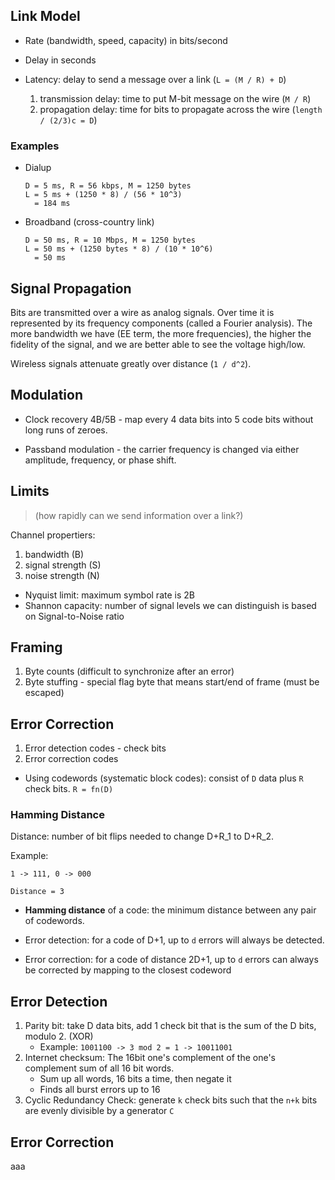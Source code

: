 ## Link Model

- Rate (bandwidth, speed, capacity) in bits/second
- Delay in seconds

- Latency: delay to send a message over a link (`L = (M / R) + D`)
    1. transmission delay: time to put M-bit message on the wire (`M / R`)
    2. propagation delay: time for bits to propagate across the wire (`length / (2/3)c = D`)

### Examples
- Dialup
    ```
    D = 5 ms, R = 56 kbps, M = 1250 bytes
    L = 5 ms + (1250 * 8) / (56 * 10^3)
      = 184 ms
    ```

- Broadband (cross-country link)
    ```
    D = 50 ms, R = 10 Mbps, M = 1250 bytes
    L = 50 ms + (1250 bytes * 8) / (10 * 10^6)
      = 50 ms
    ```

## Signal Propagation

Bits are transmitted over a wire as analog signals. Over time it is represented
by its frequency components (called a Fourier analysis). The more bandwidth
we have (EE term, the more frequencies), the higher the fidelity of the signal,
and we are better able to see the voltage high/low.

Wireless signals attenuate greatly over distance (`1 / d^2`).

## Modulation

- Clock recovery 4B/5B - map every 4 data bits into 5 code bits without long runs
of zeroes.

- Passband modulation - the carrier frequency is changed via either amplitude,
frequency, or phase shift.

## Limits

> (how rapidly can we send information over a link?)

Channel propertiers:
1. bandwidth (B)
2. signal strength (S)
3. noise strength (N)

- Nyquist limit: maximum symbol rate is 2B
- Shannon capacity: number of signal levels we can distinguish is based on
    Signal-to-Noise ratio

## Framing

1. Byte counts (difficult to synchronize after an error)
2. Byte stuffing - special flag byte that means start/end of frame (must be
   escaped)

## Error Correction

1. Error detection codes - check bits
2. Error correction codes

- Using codewords (systematic block codes): consist of `D` data plus `R` check
  bits. `R = fn(D)`


### Hamming Distance

Distance: number of bit flips needed to change D+R_1 to D+R_2.

Example:
```
1 -> 111, 0 -> 000

Distance = 3
```

- **Hamming distance** of a code: the minimum distance between any pair of
  codewords.

- Error detection: for a code of D+1, up to `d` errors will always be detected.
- Error correction: for a code of distance 2D+1, up to `d` errors can always be
  corrected by mapping to the closest codeword

## Error Detection

1. Parity bit: take D data bits, add 1 check bit that is the sum of the D bits,
   modulo 2. (XOR)
    - Example: `1001100 -> 3 mod 2 = 1 -> 10011001`
2. Internet checksum: The 16bit one's complement of the one's complement sum of
   all 16 bit words.
    - Sum up all words, 16 bits a time, then negate it
    - Finds all burst errors up to 16
3. Cyclic Redundancy Check: generate `k` check bits such that the `n+k` bits
   are evenly divisible by a generator `C`

## Error Correction

aaa
